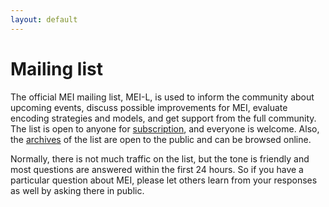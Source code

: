 ```yaml
---
layout: default
---
```

# Mailing list

The official MEI mailing list, MEI-L, is used to inform the community about upcoming events, discuss possible improvements for MEI, evaluate encoding strategies and models, and get support from the full community. The list is open to anyone for [subscription](https://lists.uni-paderborn.de/mailman/listinfo/mei-l), and everyone is welcome. Also, the [archives](https://lists.uni-paderborn.de/pipermail/mei-l/) of the list are open to the public and can be browsed online.

Normally, there is not much traffic on the list, but the tone is friendly and most questions are answered within the first 24 hours. So if you have a particular question about MEI, please let others learn from your responses as well by asking there in public.